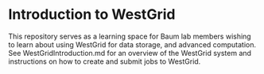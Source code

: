 Introduction to WestGrid
========================

This repository serves as a learning space for Baum lab members wishing to learn about using WestGrid for data storage, and advanced computation. See WestGridIntroduction.md for an overview of the WestGrid system and instructions on how to create and submit jobs to WestGrid.
